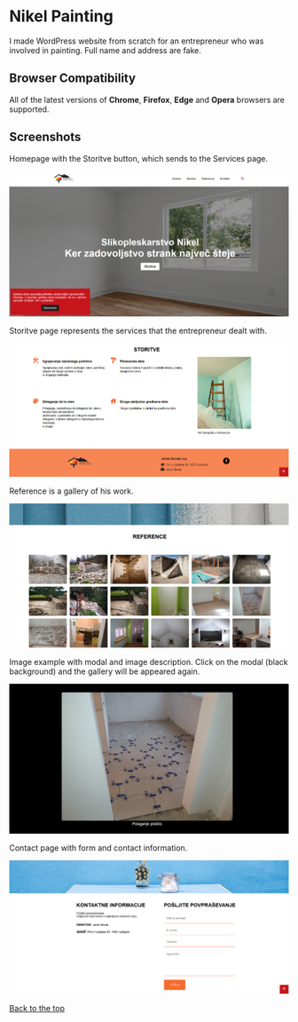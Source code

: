 # Nikel Painting

I made WordPress website from scratch for an entrepreneur who was involved in painting. Full name and address are fake.

## Browser Compatibility

All of the latest versions of <b>Chrome</b>, <b>Firefox</b>, <b>Edge</b> and <b>Opera</b> browsers are supported.

## Screenshots

Homepage with the Storitve button, which sends to the Services page.

![](screenshot/slikopleskarstvo.png)

Storitve page represents the services that the entrepreneur dealt with.

![](screenshot/storitve.png)

Reference is a gallery of his work.

![](screenshot/reference.png)

Image example with modal and image description. Click on the modal (black background) and the gallery will be appeared again.

![](screenshot/slika.png)

Contact page with form and contact information.

![](screenshot/kontakt.png)

[Back to the top](#nikel-painting)
